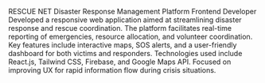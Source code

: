 RESCUE NET
Disaster Response Management Platform
Frontend Developer 
Developed a responsive web application aimed at streamlining disaster response and rescue coordination. The platform facilitates real-time reporting of emergencies, resource allocation, and volunteer coordination. Key features include interactive maps, SOS alerts, and a user-friendly dashboard for both victims and responders. Technologies used include React.js, Tailwind CSS, Firebase, and Google Maps API. Focused on improving UX for rapid information flow during crisis situations.
 
 
